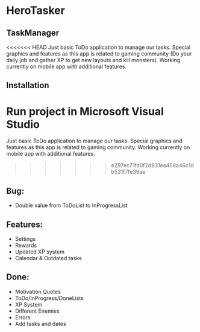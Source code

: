 # HeroTasker

## TaskManager

<<<<<<< HEAD
Just basic ToDo application to manage our tasks. Special graphics and features as this app is related to gaming community (Do your daily job and gather XP to get new layouts and kill monsters). Working currently on mobile app with additional features.

## Installation
**Run project in Microsoft Visual Studio**
=======
Just basic ToDo application to manage our tasks. Special graphics and features as this app is related to gaming community. Working currently on mobile app with additional features.


>>>>>>> e297ec71fd0f2d931ea458a46c1db531f7fe39ae

## Bug:
- Double value from ToDoList to InProgressList

## Features:
- Settings 
- Rewards
- Updated XP system
- Calendar & Outdated tasks

## Done: 
- Motivation Quotes
- ToDo/InProgress/DoneLists
- XP System
- Different Enemies
- Errors
- Add tasks and dates